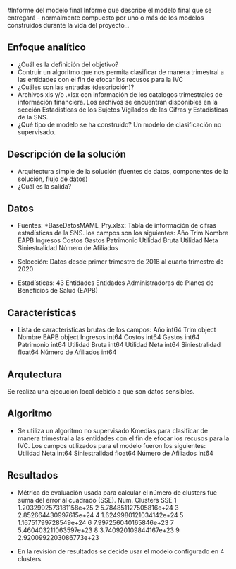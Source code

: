 #Informe del modelo final
Informe que describe el modelo final que se entregará - normalmente compuesto por uno o más de los modelos construidos durante la vida del proyecto_.

## Enfoque analítico
* ¿Cuál es la definición del objetivo?
* Contruir un algoritmo que nos permita clasificar de manera trimestral a las entidades con el fin de efocar los recusos para la IVC
* ¿Cuáles son las entradas (descripción)?
* Archivos xls y/o .xlsx con información de los catalogos trimestrales de información financiera. Los archivos se encuentran disponibles en la sección Estadisticas de los Sujetos Vigilados de las Cifras y Estadisticas de la SNS.
* ¿Qué tipo de modelo se ha construido?
Un modelo de clasificación no supervisado.

## Descripción de la solución
* Arquitectura simple de la solución (fuentes de datos, componentes de la solución, flujo de datos)
* ¿Cuál es la salida?

## Datos
* Fuentes:
  *BaseDatosMAML_Pry.xlsx: Tabla de información de cifras estadísticas de la SNS. los campos son los siguientes:
    Año
    Trim
    Nombre EAPB
    Ingresos
    Costos
    Gastos
    Patrimonio
    Utilidad Bruta
    Utilidad Neta
    Siniestralidad
    Número de Afiliados
    
* Selección: Datos desde primer trimestre de 2018 al cuarto trimestre de 2020
* Estadísticas: 43 Entidades Entidades Administradoras de Planes de Beneficios de Salud (EAPB)

## Características
* Lista de características brutas de los campos:
    Año                      int64
    Trim                    object
    Nombre EAPB             object
    Ingresos                 int64
    Costos                   int64
    Gastos                   int64
    Patrimonio               int64
    Utilidad Bruta           int64
    Utilidad Neta            int64
    Siniestralidad         float64
    Número de Afiliados      int64
## Arqutectura

Se realiza una ejecución local debido a que son datos sensibles.

## Algoritmo
* Se utiliza un algoritmo no supervisado Kmedias para clasificar de manera trimestral a las entidades con el fin de efocar los recusos para la IVC. Los campos utilizados para el modelo fueron los siguientes:
    Utilidad Neta            int64
    Siniestralidad         float64
    Número de Afiliados      int64

## Resultados
* Métrica de evaluación usada para calcular el número de clusters fue suma del error al cuadrado (SSE).
Num. Clusters SSE
1    1.2032992573181158e+25
2    5.784851127505816e+24
3    2.852664430997615e+24
4    1.6249980121034142e+24
5    1.16751799728549e+24
6    7.997256040165846e+23
7    5.460403211063597e+23
8    3.740920109844167e+23
9    2.9200992203086773e+23

* En la revisión de resultados se decide usar el modelo configurado en 4 clusters.

